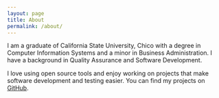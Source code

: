 ```yaml
---
layout: page
title: About
permalink: /about/
---
```


I am a graduate of California State University, Chico with a degree in
Computer Information Systems and a minor in Business Administration.
I have a background in Quality Assurance and Software Development.

I love using open source tools and enjoy working on projects that
make software development and testing easier. You can find my
projects on [GitHub](https://github.com/kapoorlakshya).